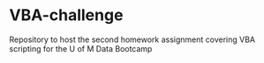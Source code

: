 # VBA-challenge
Repository to host the second homework assignment covering VBA scripting for the U of M Data Bootcamp
